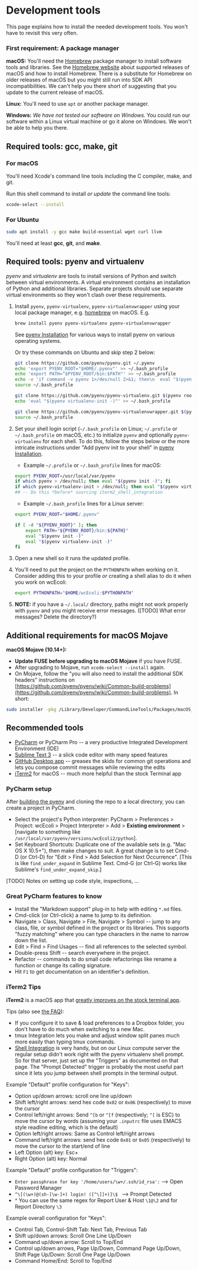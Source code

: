 # Development tools

This page explains how to install the needed development tools. You won't have to revisit this very often.


### First requirement: A package manager

**macOS:** You'll need the [Homebrew](https://brew.sh/) package manager to install software tools and libraries.
See the [Homebrew website](https://brew.sh/) about supported releases of macOS and how to install Homebrew.
There is a substitute for Homebrew on older releases of macOS but you might still run into SDK API
incompatibilities. We can't help you there short of suggesting that you update to the current
release of macOS.

**Linux:** You'll need to use `apt` or another package manager.

**Windows:** _We have not tested our software on Windows._ You could run our software within a Linux
virtual machine or go it alone on Windows. We won't be able to help you there.


## Required tools: gcc, make, git

### For macOS

You'll need Xcode's command line tools including the C compiler, make, and git.

Run this shell command to install _or update_ the command line tools:

```bash
xcode-select --install
```


### For Ubuntu

```bash
sudo apt install -y gcc make build-essential wget curl llvm
```

You'll need at least **gcc**, **git**, and **make**.



## Required tools: pyenv and virtualenv

_pyenv_ and _virtualenv_ are tools to install versions of Python and switch between virtual environments. A virtual environment contains an installation of Python and additional libraries. Separate projects should use separate virtual environments so they won't clash over these requirements.

1. Install `pyenv`, `pyenv-virtualenv`, `pyenv-virtualenvwrapper` using your local package manager, e.g. [homebrew](https://brew.sh/) on macOS. E.g.
   ```bash
   brew install pyenv pyenv-virtualenv pyenv-virtualenvwrapper
   ```

   See [pyenv Installation](https://github.com/pyenv/pyenv#installation) for various ways to install pyenv on various operating systems.

   Or try these commands on Ubuntu and skip step 2 below:

   ```bash
   git clone https://github.com/pyenv/pyenv.git ~/.pyenv
   echo 'export PYENV_ROOT="$HOME/.pyenv"' >> ~/.bash_profile
   echo 'export PATH="$PYENV_ROOT/bin:$PATH"' >> ~/.bash_profile
   echo -e 'if command -v pyenv 1>/dev/null 2>&1; then\n  eval "$(pyenv init -)"\nfi' >> ~/.bash_profile
   source ~/.bash_profile

   git clone https://github.com/pyenv/pyenv-virtualenv.git $(pyenv root)/plugins/pyenv-virtualenv
   echo 'eval "$(pyenv virtualenv-init -)"' >> ~/.bash_profile

   git clone https://github.com/pyenv/pyenv-virtualenvwrapper.git $(pyenv root)/plugins/pyenv-virtualenvwrapper
   source ~/.bash_profile
   ```

2. Set your shell login script (`~/.bash_profile` on Linux; `~/.profile` or `~/.bash_profile` on macOS, etc.) to initialize `pyenv` and optionally `pyenv-virtualenv` for each shell. To do this, follow the steps below or the more intricate instructions under "Add pyenv init to your shell" in [pyenv Installation](https://github.com/pyenv/pyenv#installation).
   - Example `~/.profile` or `~/.bash_profile` lines for macOS:

   ```bash
   export PYENV_ROOT=/usr/local/var/pyenv
   if which pyenv > /dev/null; then eval "$(pyenv init -)"; fi
   if which pyenv-virtualenv-init > /dev/null; then eval "$(pyenv virtualenv-init -)"; fi
   ## -- Do this *before* sourcing iterm2_shell_integration
   ```

   - Example `~/.bash_profile` lines for a Linux server:

   ```bash
   export PYENV_ROOT="$HOME/.pyenv"

   if [ -d "${PYENV_ROOT}" ]; then
       export PATH="${PYENV_ROOT}/bin:${PATH}"
       eval "$(pyenv init -)"
       eval "$(pyenv virtualenv-init -)"
   fi
   ```

3. Open a new shell so it runs the updated profile.

4. You'll need to put the project on the `PYTHONPATH` when working on it. Consider adding this to your profile _or_ creating a shell alias to do it when you work on wcEcoli:

   ```bash
   export PYTHONPATH="$HOME/wcEcoli:$PYTHONPATH"
   ```

5. **NOTE:** if you have a `~/.local/` directory, paths might not work properly with `pyenv` and you might receive error messages. ([TODO] What error messages? Delete the directory?)


## Additional requirements for macOS Mojave

**macOS Mojave (10.14+):**
  * **Update FUSE before upgrading to macOS Mojave** if you have FUSE.
  * After upgrading to Mojave, run `xcode-select --install` again.
  * On Mojave, follow the "you will also need to install the additional SDK headers" instructions on [https://github.com/pyenv/pyenv/wiki/Common-build-problems](https://github.com/pyenv/pyenv/wiki/Common-build-problems). In short:

   ```bash
   sudo installer -pkg /Library/Developer/CommandLineTools/Packages/macOS_SDK_headers_for_macOS_10.14.pkg -target /
   ```


## Recommended tools

  * [PyCharm](https://www.jetbrains.com/pycharm/) or PyCharm Pro -- a very productive Integrated Development Environment (IDE)
  * [Sublime Text 3](https://www.sublimetext.com/) -- a slick code editor with many speed features
  * [GitHub Desktop app](https://desktop.github.com/) -- greases the skids for common git operations and lets you compose commit messages while reviewing the edits
  * [iTerm2](https://www.iterm2.com/) for macOS -- much more helpful than the stock Terminal app


### PyCharm setup

After [building the pyenv](docs/create-pyenv.md) and cloning the repo to a local directory, you can create a project in PyCharm.

* Select the project's Python interpreter: PyCharm > Preferences > Project: wcEcoli > Project Interpreter > Add > **Existing environment** > [navigate to something like `/usr/local/var/pyenv/versions/wcEcoli2/python`].
* Set Keyboard Shortcuts: Duplicate one of the available sets (e.g. "Mac OS X 10.5+"), then make changes to suit. A great change is to set Cmd-D (or Ctrl-D) for "Edit > Find > Add Selection for Next Occurrence". [This is like `find_under_expand` in Sublime Text. Cmd-G (or Ctrl-G) works like Sublime's `find_under_expand_skip`.]

[TODO] Notes on setting up code style, inspections, ...


### Great PyCharm features to know

* Install the "Markdown support" plug-in to help with editing `*.md` files.
* Cmd-click (or Ctrl-click) a name to jump to its definition.
* Navigate > Class, Navigate > File, Navigate > Symbol -- jump to any class, file, or symbol defined in the project or its libraries. This supports "fuzzy matching" where you can type characters in the name to narrow down the list.
* Edit > Find > Find Usages -- find all references to the selected symbol.
* Double-press Shift -- search everywhere in the project.
* Refactor -- commands to do small code refactorings like rename a function or change its calling signature.
* Hit `F1` to get documentation on an identifier's definition.


### iTerm2 Tips

**iTerm2** is a macOS app that [greatly improves on the stock terminal app](https://www.iterm2.com/features.html).

Tips (also see [the FAQ](https://www.iterm2.com/faq.html)):

* If you configure it to save & load preferences to a Dropbox folder, you don't have to do much when switching to a new Mac.
* tmux Integration lets you make and adjust window split panes much more easily than typing tmux commands.
* [Shell Integration](https://www.iterm2.com/documentation-shell-integration.html) is very handy, but on our Linux compute server the regular setup didn't work right with the pyenv virtualenv shell prompt. So for that server, just set up the "Triggers" as documented on that page. The "Prompt Detected" trigger is probably the most useful part since it lets you jump between shell prompts in the terminal output.

Example "Default" profile configuration for "Keys":
* Option up/down arrows: scroll one line up/down
* Shift left/right arrows: send hex code `0x02` or `0x06` (respectively) to move the cursor
* Control left/right arrows: Send `^[b` or `^[f` (respectively; `^[` is ESC) to move the cursor by words (assuming your `.inputrc` file uses EMACS style readline editing, which is the default)
* Option left/right arrows: Same as Control left/right arrows
* Command left/right arrows: send hex code `0x01` or `0x05` (respectively) to move the cursor to the start/end of line
* Left Option (alt) key: Esc+
* Right Option (alt) key: Normal

Example "Default" profile configuration for "Triggers":
* `Enter passphrase for key '/home/users/\w+/.ssh/id_rsa':` --> Open Password Manager
* `^\[(\w+)@(sh-[\w-]+) login! ([^\]]+)]\$ ` --> Prompt Detected
* ^ You can use the same regex for Report User & Host `\1@\2` and for Report Directory `\3`

Example overall configuration for "Keys":
* Control Tab, Control-Shift Tab: Next Tab, Previous Tab
* Shift up/down arrows: Scroll One Line Up/Down
* Command up/down arrow: Scroll to Top/End
* Control up/down arrows, Page Up/Down, Command Page Up/Down, Shift Page Up/Down: Scroll One Page Up/Down
* Command Home/End: Scroll to Top/End
